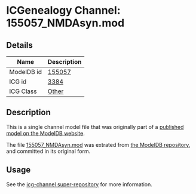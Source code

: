 # ICGenealogy Channel: 155057\_NMDAsyn.mod

## Details

Name | Description
---- | -----------
ModelDB id | [155057](http://senselab.med.yale.edu/ModelDB/ShowModel.cshtml?model=155057)
ICG id | [3384](http://icg.neurotheory.ox.ac.uk/channels/other/3384)
ICG Class | [Other](http://icg.neurotheory.ox.ac.uk/channels/other)

## Description

This is a single channel model file that was originally part of a [published model on the ModelDB website](http://senselab.med.yale.edu/mModelDB/ShowModel.cshtml?model=155057).

The file [155057\_NMDAsyn.mod](155057_NMDAsyn.mod) was extrated from [the ModelDB repository](http://senselab.med.yale.edu/ModelDB/ShowModel.cshtml?model=155057), and committed in its original form.

## Usage

See the [icg-channel super-repository](https://github.com/icgenealogy/icg-channels) for more information.